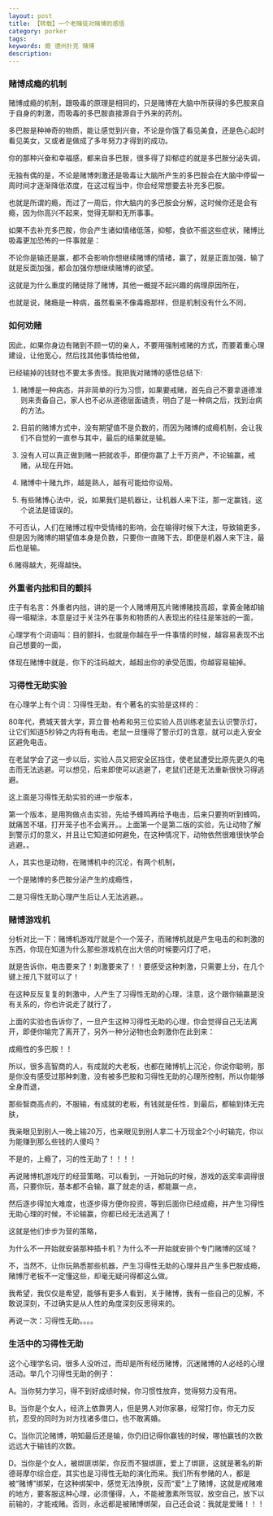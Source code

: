 ```yaml
---
layout: post
title: 【转载】一个老赌徒对赌博的感悟
category: porker
tags: 
keywords: 瘾 德州扑克 赌博
description: 
---
```



### 赌博成瘾的机制

赌博成瘾的机制，跟吸毒的原理是相同的，只是赌博在大脑中所获得的多巴胺来自于自身的刺激，而吸毒的多巴胺直接源自于外来的药剂。

多巴胺是种神奇的物质，能让感觉到兴奋，不论是你饿了看见美食，还是色心起时看见美女，又或者是做成了多年努力才得到的成功。

你的那种兴奋和幸福感，都来自多巴胺，很多得了抑郁症的就是多巴胺分泌失调，

无独有偶的是，不论是赌博刺激还是吸毒让大脑所产生的多巴胺会在大脑中停留一周时间才逐渐降低浓度，在这过程当中，你会经常想要去补充多巴胺。

也就是所谓的瘾，而过了一周后，你大脑内的多巴胺会分解，这时候你还是会有瘾，因为你高兴不起来，觉得无聊和无所事事。

如果不去补充多巴胺，你会产生诸如情绪低落，抑郁，食欲不振这些症状，赌博比吸毒更加恐怖的一件事就是：

不论你是输还是赢，都不会影响你想继续赌博的情绪，赢了，就是正面加强，输了就是反面加强，都会加强你想继续赌博的欲望。

这就是为什么重度的赌徒除了赌博，其他一概提不起兴趣的病理原因所在，

也就是说，赌瘾是一种病，虽然看来不像毒瘾那样，但是机制没有什么不同，

### 如何劝赌

因此，如果你身边有赌到不顾一切的亲人，不要用强制戒赌的方式，而要着重心理建设，让他宽心，然后找其他事情给他做，

已经输掉的钱财也不要太多责怪。我把我对赌博的感悟总结下:　　

1. 赌博是一种病态，并非简单的行为习惯，如果要戒赌，首先自己不要拿道德准则来责备自己，家人也不必从道德层面谴责，明白了是一种病之后，找到治病的方法。　　

2. 目前的赌博方式中，没有期望值不是负数的，而因为赌博的成瘾机制，会让我们不自觉的一直参与其中，最后的结果就是输。　　

3. 没有人可以真正做到赌一把就收手，即便你赢了上千万资产，不论输赢，戒赌，从现在开始。　　

4. 赌博中十赌九炸，越是熟人，越有可能给你设局。　　

5. 有些赌博心法中，说，如果我们是机器让，让机器人来下注，那一定赢钱，这个说法是错误的。

不可否认，人们在赌博过程中受情绪的影响，会在输得时候下大注，导致输更多，但是因为赌博的期望值本身是负数，只要你一直赌下去，即便是机器人来下注，最后也是输。　　

6.赌得越大，死得越快。

### 外重者内拙和目的颤抖

庄子有名言：外重者内拙，讲的是一个人赌博用瓦片赌博赌技高超，拿黄金赌却输得一塌糊涂，本意是过于关注外在事务和物质的人表现出的往往是笨拙的一面，

心理学有个词语叫：目的颤抖，也就是你越在乎一件事情的时候，越容易表现不出自己想要的一面，

体现在赌博中就是，你下的注码越大，越超出你的承受范围，你越容易输掉。


### 习得性无助实验

在心理学上有个词：习得性无助，有个著名的实验是这样的：　　

80年代，费城天普大学，菲立普·柏希和另三位实验人员训练老鼠去认识警示灯，让它们知道5秒钟之内将有电击。老鼠一旦懂得了警示灯的含意，就可以走入安全区避免电击。

在老鼠学会了这一步以后，实验人员又把安全区挡住，使老鼠遭受比原先更久的电击而无法逃避。可以想见，后来即使可以逃避了，老鼠们还是无法重新很快习得逃避。　　

这上面是习得性无助实验的进一步版本，

第一个版本，是用狗做点击实验，先给予蜂鸣再给予电击，后来只要狗听到蜂鸣，就痛苦不堪，打开笼子也不会离开。。上面第一个是第二版的实验，先让动物了解到警示灯的意义，并且让它知道如何避免，在这种情况下，动物依然很难很快学会逃避。。　　

人，其实也是动物，在赌博机中的沉沦，有两个机制，

一个是赌博的多巴胺分泌产生的成瘾性，

二是习得性无助心理产生后让人无法逃避。。


### 赌博游戏机　　

分析对比一下：赌博机游戏厅就是个一个笼子，而赌博机就是产生电击的和刺激的东西，你现在知道为什么那些游戏机在出大倍的时候要闪灯了吧，

就是告诉你，电击要来了！刺激要来了！！要感受这种刺激，只需要上分，在几个键上按几下就可以了！

在这种反反复复的刺激中，人产生了习得性无助的心理，注意，这个跟你输赢是没有关系的，你也许说走了就行了，

上面的实验也告诉你了，一旦产生这种习得性无助的心理，你会觉得自己无法离开，即便你输完了离开了，另外一种分泌物也会刺激你在此到来：

成瘾性的多巴胺！！　　

所以，很多高智商的人，有成就的大老板，也都在赌博机上沉沦，你说你聪明，那是你没有感受过那种刺激，没有被多巴胺和习得性无助的心理所控制，所以你能够全身而退，

那些智商高点的，不服输，有成就的老板，有钱就是任性，到最后，都输到体无完肤，

我亲眼见到别人一晚上输20万，也亲眼见到别人拿二十万现金2个小时输完，你以为能赚到那么些钱的人傻吗？

不是的，上瘾了，习的性无助了！！！！　　

再说赌博机游戏厅的经营策略，可以看到，一开始玩的时候，游戏的返奖率调得很高，只要你玩，基本都不会输，赢了就走的话，都能赢一点，

然后逐步得加大难度，也逐步得方便你投资，等到后面你已经成瘾，并产生习得性无助心理的时候，不论输赢，你都已经无法逃离了！

这就是他们步步为营的策略，

为什么不一开始就安装那种插卡机？为什么不一开始就安排个专门赌博的区域？

不，当然不，让你玩熟悉那些机器，产生习得性无助的心理并且产生多巴胺成瘾，赌博厅老板不一定懂这些，却毫无疑问得都这么做。

我希望，我仅仅是希望，能够有更多人看到，关于赌博，我有一些自己的见解，不敢说深刻，不过确实是从人性的角度深刻反思得来的。

再说一次：习得性无助。。。。

### 生活中的习得性无助

这个心理学名词，很多人没听过，而却是所有经历赌博，沉迷赌博的人必经的心理活动。举几个习得性无助的例子：

A。当你努力学习，得不到好成绩时候，你习惯性放弃，觉得努力没有用。

B。当你是个女人，经济上依靠男人，但是男人对你家暴，经常打你，你无力反抗，忍受的同时为对方找诸多借口，也不敢离婚。

C。当你沉沦赌博，明知最后还是输，你仍旧记得你赢钱的时候，哪怕赢钱的次数远远大于输钱的次数。

D。当你是个女人，被绑匪绑架，你反而不狠绑匪，爱上了绑匪，这就是著名的斯德哥摩尔综合症，其实也是习得性无助的演化而来。我们所有参赌的人，都是被“赌博”绑架，在这种绑架中，感觉无法挣脱，反而“爱”上了赌博，这就是戒赌难的地方，要客服这种心理，必须懂得，人，不能被激素所驾驭，放空自己，放下以前输的，才能戒赌。否则，永远都是被赌博绑架，自己还会说：我就是爱赌！！！



